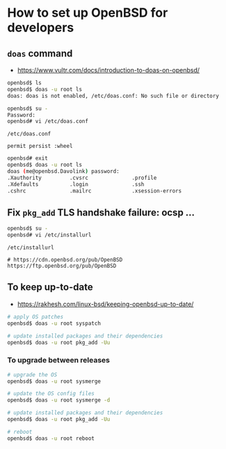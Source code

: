 # How to set up OpenBSD for developers


## `doas` command

- <https://www.vultr.com/docs/introduction-to-doas-on-openbsd/>

```bash
openbsd$ ls
openbsd$ doas -u root ls
doas: doas is not enabled, /etc/doas.conf: No such file or directory

openbsd$ su -
Password:
openbsd# vi /etc/doas.conf
```

`/etc/doas.conf`

```
permit persist :wheel
```

```bash
openbsd# exit
openbsd$ doas -u root ls
doas (me@openbsd.Davolink) password: 
.Xauthority         .cvsrc              .profile
.Xdefaults          .login              .ssh
.cshrc              .mailrc             .xsession-errors
```

## Fix `pkg_add` TLS handshake failure: ocsp ...

```bash
openbsd$ su -
openbsd# vi /etc/installurl
```

`/etc/installurl`

```
# https://cdn.openbsd.org/pub/OpenBSD
https://ftp.openbsd.org/pub/OpenBSD
```

## To keep up-to-date

- <https://rakhesh.com/linux-bsd/keeping-openbsd-up-to-date/>

```bash
# apply OS patches
openbsd$ doas -u root syspatch

# update installed packages and their dependencies
openbsd$ doas -u root pkg_add -Uu
```

### To upgrade between releases

```bash
# upgrade the OS
openbsd$ doas -u root sysmerge

# update the OS config files
openbsd$ doas -u root sysmerge -d

# update installed packages and their dependencies
openbsd$ doas -u root pkg_add -Uu

# reboot
openbsd$ doas -u root reboot
```

